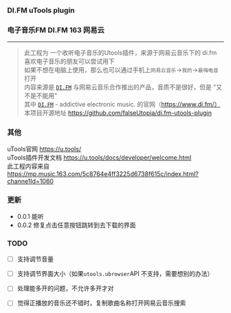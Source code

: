 ### DI.FM uTools plugin

### 电子音乐FM DI.FM 163 网易云

---

>  此工程为 一个收听电子音乐的Utools插件，来源于网易云音乐下的 di.fm  
>  喜欢电子音乐的朋友可以尝试用下  
>  如果不想在电脑上使用，那么也可以通过手机上`网易云音乐`->`我的`->`最嗨电音` 打开   
>  内容来源是 [`DI.FM`](https://www.di.fm/)  与网易云音乐合作推出的产品，音质不是很好，但是 "又不是不能用"    
>  其中 [`DI.FM`](https://www.di.fm/)  - addictive electronic music. 的官网（https://www.di.fm/）  
>  本项目开源地址 https://github.com/falseUtopia/di.fm-utools-plugin  

### 其他

uTools官网 https://u.tools/  
uTools插件开发文档 https://u.tools/docs/developer/welcome.html  
此工程内容来自 https://mp.music.163.com/5c8764e4ff3225d6738f615c/index.html?channe1Id=1060

### 更新

- 0.0.1 能听
- 0.0.2 修复点击任意按钮跳转到去下载的界面

### TODO

- [ ] 支持调节音量
- [ ] 支持调节界面大小（如果`utools.ubrowser`API 不支持，需要想别的办法）
- [ ] 处理能多开的问题，不允许多开才对
- [ ] 觉得正播放的音乐还不错时，复制歌曲名称打开网易云音乐搜索

